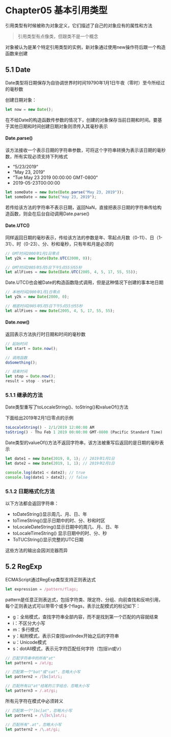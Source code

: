 # Chapter05 基本引用类型

引用类型有时候被称为对象定义，它们描述了自己的对象应有的属性和方法

> 引用类型有点像类，但跟类不是一个概念

对象被认为是某个特定引用类型的实例，新对象通过使用new操作符后跟一个构造函数来创建

## 5.1 Date

Date类型将日期保存为自协调世界时时间19790年1月1日午夜（零时）至今所经过的毫秒数

创建日期对象：

```javascript
let now = new Date();
```

在不给Date的构造函数传参数的情况下，创建的对象保存当前日期和时间。要基于其他日期和时间创建日期对象则须传入其毫秒表示

#### Date.parse\(\)

该方法接收一个表示日期的字符串参数，可将这个字符串转换为表示该日期的毫秒数，所有实现必须支持下列格式

* “5/23/2019“
* “May 23, 2019“
* “Tue May 23 2019 00:00:00 GMT-0800“
* 2019-05-23T00:00:00

```javascript
let someDate = new Date(Date.parse("May 23, 2019"));
let someDate = new Date("may 23, 2019");
```

若传给该方法的字符串不表示日期，返回NaN，直接把表示日期的字符串传给构造函数，则会在后台自动调用Date.parse\(\)

#### Date.UTC\(\)

同样返回日期的毫秒表示，传给该方法的参数是年、零起点月数（0-11）、日（1-31）、时（0-23）、分、秒和毫秒，只有年和月是必须的

```javascript
// GMT时间2000年1月1日零点
let y2k = new Date(Date.UTC(2000, 0));

// GMT时间2005年5月5日下午5点55分55秒
let allFives = new Date(Date.UTC(2005, 4, 5, 17, 55, 55));
```

Date.UTC\(\)也会被Date的构造函数隐式调用，但是这种情况下创建的事本地日期

```javascript
// 本地时间2000年1月1日零点
let y2k = new Date(2000, 0);

// 根底时间2005年5月5日下午5点55分55秒
let allFives = new Date(2005, 4, 5, 17, 55, 55);
```

#### Date.now\(\)

返回表示方法执行时日期和时间的毫秒数

```javascript
// 起始时间
let start = Date.now();

// 调用函数
doSomething();

// 结束时间
let stop = Date.now();
result = stop - start;
```

### 5.1.1 继承的方法

Date类型重写了toLocaleString\(\)、toString\(\)和valueOf\(\)方法

下面给出2019年2月1日零点的示例

```javascript
toLocaleString() - 2/1/2019 12:00:00 AM
toString() - Thu Feb 1 2019 00:00:00 GMT-0800 (Pacific Standard Time)
```

Date类型的valueOf\(\)方法不返回字符串，该方法被重写后返回的是日期的毫秒表示

```javascript
let date1 = new Date(2019, 0, 1); // 2019年1月1日
let date2 = new Date(2019, 1, 1); // 2019年2月1日

console.log(date1 < date2); // true
console.log(date1 > date2); // false
```

### 5.1.2 日期格式化方法

以下方法都会返回字符串：

* toDateString\(\)显示周几、月、日、年
* toTimeString\(\)显示日期中的时、分、秒和时区
* toLocaleDateString\(\)显示日期中的周几、月、日、年
* toLocaleTimeString\(\) 显示日期中的时、分、秒
* ToTUCString\(\)显示完整的UTC日期

这些方法的输出会因浏览器而异

## 5.2 RegExp

ECMAScript通过RegExp类型支持正则表达式

```javascript
let expression = /pattern/flags;
```

pattern是任意正则表达式，包括字符类、限定符、分组、向前查找和反响引用，每个正则表达式可以带零个或多个flags，表示比配模式的标记如下：

* g：全局模式，查找字符串全部内容，而不是找到第一个匹配的内容就结束
* i：不区分大小写
* m：多行模式
* y：粘附模式，表示只查找lastIndex开始之后的字符串
* u：Unicode模式
* s：dotAll模式，表示元字符匹配任何字符（包括\n或\r）

```javascript
// 匹配字符串中的所有"at"
let pattern1 = /at/g;

// 匹配第一个"bat"或"cat"，忽略大小写
let pattern2 = /[bc]at/i;

// 匹配所有以"at"结尾的三字组合、忽略大小写
let pattern3 = /.at/gi;
```

所有元字符在模式中必须转义

```javascript
// 匹配第一个"[bc]at"，忽略大小写
let pattern1 = /\[bc\]at/i;

// 匹配所有".at"，忽略大小写
let pattern2 = /\.at/gi;
```



